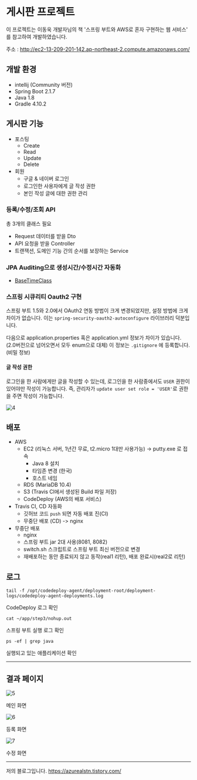 # 게시판 프로젝트
이 프로젝트는 이동욱 개발자님의 책 '스프링 부트와 AWS로 혼자 구현하는 웹 서비스' 를 참고하여 개발하였습니다.

주소 : http://ec2-13-209-201-142.ap-northeast-2.compute.amazonaws.com/

## 개발 환경

- intellij (Community 버전)
- Spring Boot 2.1.7
- Java 1.8
- Gradle 4.10.2

## 게시판 기능
- 포스팅
	- Create
	- Read
	- Update
	- Delete
- 회원
	- 구글 & 네이버 로그인
	- 로그인한 사용자에게 글 작성 권한
	- 본인 작성 글에 대한 권한 관리
	
### 등록/수정/조회 API
총 3개의 클래스 필요

- Request 데이터를 받을 Dto
- API 요청을 받을 Controller
- 트랜잭션, 도메인 기능 간의 순서를 보장하는 Service

### JPA Auditing으로 생성시간/수정시간 자동화

- [BaseTimeClass](https://github.com/azurealstn/my-webservice/blob/master/src/main/java/com/minsu/springboot/domain/BaseTimeEntity.java)

### 스프링 시큐리티 Oauth2 구현
스프링 부트 1.5와 2.0에서 OAuth2 연동 방법이 크게 변경되었지만, 설정 방법에 크게 차이가 없습니다. 이는 `spring-security-oauth2-autoconfigure` 라이브러리 덕분입니다.

다음으로 application.properties 혹은 application.yml 정보가 차이가 있습니다.
(2.0버전으로 넘어오면서 모두 enum으로 대체)
이 정보는 `.gitignore` 에 등록합니다. (비밀 정보)

#### 글 작성 권한
로그인을 한 사람에게만 글을 작성할 수 있는데, 로그인을 한 사람중에서도 `USER` 권한이 있어야만 작성이 가능합니다. 즉, 관리자가 `update user set role = 'USER'`로 권한을 주면 작성이 가능합니다.

![4](https://user-images.githubusercontent.com/55525868/92633973-88e4a900-f30e-11ea-92d0-20bec979cede.PNG)

## 배포
- AWS
	- EC2 (리눅스 서버, 1년간 무료, t2.micro 1대만 사용가능) -> putty.exe 로 접속
		- Java 8 설치
		- 타임존 변경 (한국)
		- 호스트 네임
	- RDS (MariaDB 10.4)
	- S3 (Travis CI에서 생성된 Build 파일 저장)
	- CodeDeploy (AWS의 배포 서비스)
- Travis CI, CD 자동화
	- 깃허브 코드 `push` 되면 자동 배포 진(CI)
	- 무중단 배포 (CD) -> nginx
- 무중단 배포
	- nginx
	- 스프링 부트 jar 2대 사용(8081, 8082)
	- switch.sh 스크립트로 스프링 부트 최신 버전으로 변경
	- 재배포하는 동안 종료되지 않고 동작(real1 리턴), 배포 완료시(real2로 리턴) 

## 로그

```
tail -f /opt/codedeploy-agent/deployment-root/deployment-logs/codedeploy-agent-deployments.log
```

CodeDeploy 로그 확인

```
cat ~/app/step3/nohup.out
```

스프링 부트 실행 로그 확인

```
ps -ef | grep java
```

실행되고 있는 애플리케이션 확인

---

## 결과 페이지

![5](https://user-images.githubusercontent.com/55525868/92637058-4f626c80-f313-11ea-8bab-13e159701220.PNG)

메인 화면

![6](https://user-images.githubusercontent.com/55525868/92637064-512c3000-f313-11ea-9564-6282a3b5f13c.PNG)

등록 화면

![7](https://user-images.githubusercontent.com/55525868/92637066-525d5d00-f313-11ea-9086-46a0bf764ab6.PNG)

수정 화면

---

저의 블로그입니다.
https://azurealstn.tistory.com/
